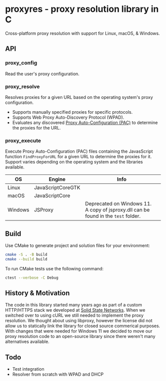 # proxyres - proxy resolution library in C

Cross-platform proxy resolution with support for Linux, macOS, & Windows.

## API

### proxy_config

Read the user's proxy configuration.

### proxy_resolve

Resolves proxies for a given URL based on the operating system's proxy configuration.

* Supports manually specified proxies for specific protocols.
* Supports Web Proxy Auto-Discovery Protocol (WPAD).
* Evaluates any discovered [Proxy Auto-Configuration (PAC)](https://developer.mozilla.org/en-US/docs/Web/HTTP/Proxy_servers_and_tunneling/Proxy_Auto-Configuration_PAC_file) to determine the proxies for the URL.

### proxy_execute

Execute Proxy Auto-Configuration (PAC) files containing the JavasScript function `FindProxyForURL` for a given URL to determine the proxies for it. Support varies depending on the operating system and the libraries available.

|OS|Engine|Info|
|-|-|-|
|Linux|JavaScriptCoreGTK||
|macOS|JavaScriptCore||
|Windows|JSProxy|Deprecated on Windows 11.<br>A copy of jsproxy.dll can be found in the `test` folder.|

## Build

Use CMake to generate project and solution files for your environment:

```bash
cmake -S . -B build
cmake --build build
```

To run CMake tests use the following command:

```bash
ctest --verbose -C Debug
```

## History & Motivation

The code in this library started many years ago as part of a custom HTTP/HTTPS stack we developed at [Solid State Networks](https://solidstatenetworks.com/). When we switched over to using cURL we still needed to implement the proxy resolution. We thought about using libproxy, however the license did not allow us to statically link the library for closed source commerical purposes. With changes that were needed for Windows 11 we decided to move our proxy resolution code to an open-source library since there weren't many alternatives available.

## Todo

* Test integration
* Resolver from scratch with WPAD and DHCP
